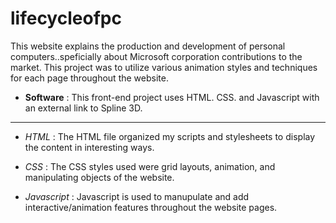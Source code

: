 # lifecycleofpc
This website explains the production and development of personal computers..speficially about Microsoft corporation contributions to the market.
This project was to utilize various animation styles and techniques for each page throughout the website. 

- **Software** : This front-end project uses HTML. CSS. and Javascript with an external link to Spline 3D.

-------------------------------------------------------------------------------------------------------------------------

- *HTML* : The HTML file organized my scripts and stylesheets to display the content in interesting ways.

- *CSS* : The CSS styles used were grid layouts, animation, and manipulating objects of the website. 

- *Javascript* : Javascript is used to manupulate and add interactive/animation features throughout the website pages.
